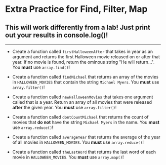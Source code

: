 # Extra Practice for Find, Filter, Map

## This will work differently from a lab! Just print out your results in console.log()!

---
- Create a function called `firstHalloweenAfter` that takes in year as an argument and returns the first Halloween movie released on or after that year. If no movie is found, return the ominous string "He will return...". You **must** use `array.find()`!

- Create a function called `findMichael` that returns an array of the movies in `HALLOWEEN_MOVIES` that contain the string `Michael Myers`. You **must** use `array.filter()`!

- Create a function called `newHalloweenMovies` that takes one argument called that is a year. Return an array of all movies that were released **after** the given year. You **must** use `array.filter()`!

- Create a function called `dontCountMichael` that returns the count of movies that **do not** have the string `Michael Myers` in the name. You **must** use `array.reduce()`!

- Create a function called `averageYear` that returns the average of the year of all movies in `HALLOWEEN_MOVIES`. You **must** use `array.reduce()`!

- Create a function called `theLastWord` that returns the last word of each movie in `HALLOWEEN_MOVIES`. You **must** use `array.map()`!